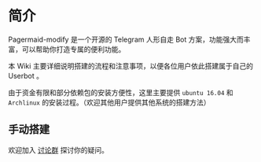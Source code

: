 # 简介

Pagermaid-modify 是一个开源的 Telegram 人形自走 Bot 方案，功能强大而丰富，可以帮助你打造专属的便利功能。

本 Wiki 主要详细说明搭建的流程和注意事项，以便各位用户依此搭建属于自己的 Userbot 。

由于资金有限和部分依赖包的安装方便性，这里主要提供 `ubuntu 16.04` 和 `Archlinux` 的安装过程。（欢迎其他用户提供其他系统的搭建方法）

## 手动搭建

欢迎加入 [讨论群](https://t.me/joinchat/FLV4ZFXq9nUFLLe0HDxfQQ) 探讨你的疑问。
